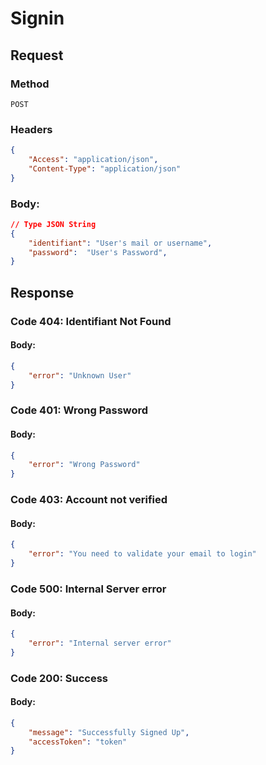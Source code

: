 ﻿# Signin

## Request

### Method
```POST```

### Headers
```JSON
{
    "Access": "application/json",
    "Content-Type": "application/json"
}
```

### Body:

```JSON
// Type JSON String
{
    "identifiant": "User's mail or username",
    "password":  "User's Password",
}
```

## Response

### Code 404: Identifiant Not Found

#### Body:

```JSON
{
    "error": "Unknown User"
}
```
### Code 401: Wrong Password
#### Body:
```JSON
{
    "error": "Wrong Password"
}
```
### Code 403: Account not verified
#### Body:
```JSON
{
    "error": "You need to validate your email to login"
}
```
### Code 500: Internal Server error
#### Body:
```JSON
{
    "error": "Internal server error"
}
```
### Code 200: Success
#### Body:
```JSON
{
    "message": "Successfully Signed Up",
    "accessToken": "token"
}
```
